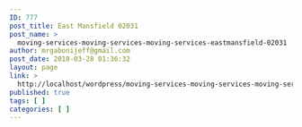 ```yaml
---
ID: 777
post_title: East Mansfield 02031
post_name: >
  moving-services-moving-services-moving-services-eastmansfield-02031
author: mrgabonijeff@gmail.com
post_date: 2018-03-28 01:36:32
layout: page
link: >
  http://localhost/wordpress/moving-services-moving-services-moving-services-eastmansfield-02031/
published: true
tags: [ ]
categories: [ ]
---
```


